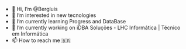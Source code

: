 - 👋 Hi, I’m @Bergluis
- 👀 I’m interested in new tecnologies
- 🌱 I’m currently learning Progress and DataBase
- 💞️ I’m currently working on iDBA Soluções - LHC Informática | Técnico em Informática
- 📫 How to reach me 🇧🇷

<!---
Bergluis/Bergluis is a ✨ special ✨ repository because its `README.md` (this file) appears on your GitHub profile.
You can click the Preview link to take a look at your changes.
--->
